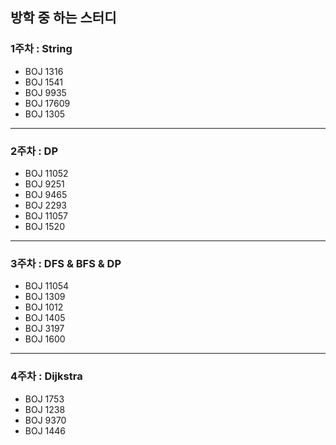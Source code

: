 ## 방학 중 하는 스터디

### 1주차 : String

- BOJ 1316
- BOJ 1541
- BOJ 9935
- BOJ 17609
- BOJ 1305

---

### 2주차 : DP
- BOJ 11052
- BOJ 9251 
- BOJ 9465
- BOJ 2293
- BOJ 11057
- BOJ 1520

---

### 3주차 : DFS & BFS & DP

- BOJ 11054
- BOJ 1309
- BOJ 1012
- BOJ 1405
- BOJ 3197
- BOJ 1600

---

### 4주차 : Dijkstra

- BOJ 1753
- BOJ 1238
- BOJ 9370
- BOJ 1446